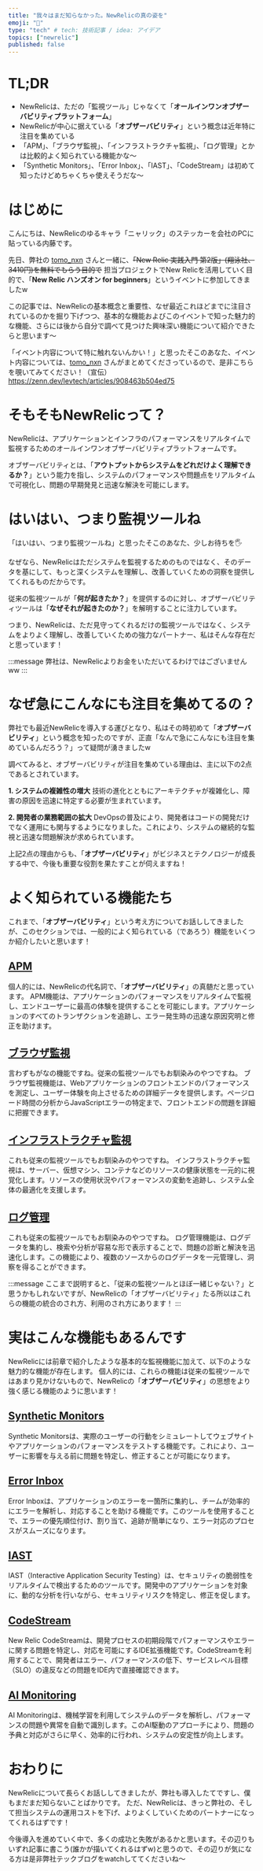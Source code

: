 ```yaml
---
title: "我々はまだ知らなかった。NewRelicの真の姿を"
emoji: "🔭"
type: "tech" # tech: 技術記事 / idea: アイデア
topics: ["newrelic"]
published: false
---
```


# TL;DR
- NewRelicは、ただの「監視ツール」じゃなくて「**オールインワンオブザーバビリティプラットフォーム**」
- NewRelicが中心に据えている「**オブザーバビリティ**」という概念は近年特に注目を集めている
- 「APM」、「ブラウザ監視」、「インフラストラクチャ監視」、「ログ管理」とかは比較的よく知られている機能かな〜
- 「Synthetic Monitors」、「Error Inbox」、「IAST」、「CodeStream」は初めて知ったけどめちゃくちゃ使えそうだな〜

# はじめに
こんにちは、NewRelicのゆるキャラ「ニャリック」のステッカーを会社のPCに貼っている内藤です。

先日、弊社の [tomo_nxn](https://zenn.dev/tomo_nxn) さんと一緒に、~~「New Relic 実践入門 第2版」(翔泳社、3410円)を無料でもらう目的で~~ 担当プロジェクトでNew Relicを活用していく目的で、「**New Relic ハンズオン for beginners**」というイベントに参加してきましたw

この記事では、NewRelicの基本概念と重要性、なぜ最近これほどまでに注目されているのかを掘り下げつつ、基本的な機能およびこのイベントで知った魅力的な機能、さらには後から自分で調べて見つけた興味深い機能について紹介できたらと思います〜

「イベント内容について特に触れないんかい！」と思ったそこのあなた、イベント内容については、[tomo_nxn](https://zenn.dev/tomo_nxn) さんがまとめてくださっているので、是非こちらを覗いてみてください！（宣伝）
https://zenn.dev/levtech/articles/908463b504ed75

# そもそもNewRelicって？
NewRelicは、アプリケーションとインフラのパフォーマンスをリアルタイムで監視するためのオールインワンオブザーバビリティプラットフォームです。

オブザーバビリティとは、「**アウトプットからシステムをどれだけよく理解できるか？**」という能力を指し、システムのパフォーマンスや問題点をリアルタイムで可視化し、問題の早期発見と迅速な解決を可能にします。

# はいはい、つまり監視ツールね
「はいはい、つまり監視ツールね」と思ったそこのあなた、少しお待ちを🖐️

なぜなら、NewRelicはただシステムを監視するためのものではなく、そのデータを基にして、もっと深くシステムを理解し、改善していくための洞察を提供してくれるものだからです。

従来の監視ツールが「**何が起きたか？**」を提供するのに対し、オブザーバビリティツールは「**なぜそれが起きたのか？**」を解明することに注力しています。

つまり、NewRelicは、ただ見守ってくれるだけの監視ツールではなく、システムをよりよく理解し、改善していくための強力なパートナー、私はそんな存在だと思っています！

:::message
弊社は、NewRelicよりお金をいただいてるわけではございませんww
:::

# なぜ急にこんなにも注目を集めてるの？
弊社でも最近NewRelicを導入する運びとなり、私はその時初めて「**オブザーバビリティ**」という概念を知ったのですが、正直「なんで急にこんなにも注目を集めているんだろう？」って疑問が湧きましたw 

調べてみると、オブザーバビリティが注目を集めている理由は、主に以下の2点であるとされています。

**1. システムの複雑性の増大**
技術の進化とともにアーキテクチャが複雑化し、障害の原因を迅速に特定する必要が生まれています。

**2. 開発者の業務範囲の拡大**
DevOpsの普及により、開発者はコードの開発だけでなく運用にも関与するようになりました。これにより、システムの継続的な監視と迅速な問題解決が求められています。

上記2点の理由からも、「**オブザーバビリティ**」がビジネスとテクノロジーが成長する中で、今後も重要な役割を果たすことが伺えますね！

# よく知られている機能たち
これまで、「**オブザーバビリティ**」という考え方についてお話ししてきましたが、このセクションでは、一般的によく知られている（であろう）機能をいくつか紹介したいと思います！

## [APM](https://docs.newrelic.com/docs/apm/new-relic-apm/getting-started/introduction-apm/)
個人的には、NewRelicの代名詞で、「**オブザーバビリティ**」の真髄だと思っています。
APM機能は、アプリケーションのパフォーマンスをリアルタイムで監視し、エンドユーザーに最高の体験を提供することを可能にします。アプリケーションのすべてのトランザクションを追跡し、エラー発生時の迅速な原因究明と修正を助けます。

## [ブラウザ監視](https://docs.newrelic.com/docs/browser/browser-monitoring/getting-started/introduction-browser-monitoring/)
言わずもがなの機能ですね。従来の監視ツールでもお馴染みのやつですね。
ブラウザ監視機能は、Webアプリケーションのフロントエンドのパフォーマンスを測定し、ユーザー体験を向上させるための詳細データを提供します。ページロード時間の分析からJavaScriptエラーの特定まで、フロントエンドの問題を詳細に把握できます。

## [インフラストラクチャ監視](https://docs.newrelic.com/docs/infrastructure/infrastructure-monitoring/get-started/get-started-infrastructure-monitoring/0)
これも従来の監視ツールでもお馴染みのやつですね。
インフラストラクチャ監視は、サーバー、仮想マシン、コンテナなどのリソースの健康状態を一元的に視覚化します。リソースの使用状況やパフォーマンスの変動を追跡し、システム全体の最適化を支援します。

## [ログ管理](https://docs.newrelic.com/docs/logs/get-started/get-started-log-management/)
これも従来の監視ツールでもお馴染みのやつですね。
ログ管理機能は、ログデータを集約し、検索や分析が容易な形で表示することで、問題の診断と解決を迅速化します。この機能により、複数のソースからのログデータを一元管理し、洞察を得ることができます。

:::message
ここまで説明すると、「従来の監視ツールとほぼ一緒じゃない？」と思うかもしれないですが、NewRelicの「オブザーバビリティ」たる所以はこれらの機能の統合のされ方、利用のされ方にあります！
:::

# 実はこんな機能もあるんです
NewRelicには前章で紹介したような基本的な監視機能に加えて、以下のような魅力的な機能が存在します。
個人的には、これらの機能は従来の監視ツールではあまり見かけないもので、NewRelicの「**オブザーバビリティ**」の思想をより強く感じる機能のように思います！

## [Synthetic Monitors](https://docs.newrelic.com/docs/synthetics/synthetic-monitoring/using-monitors/intro-synthetic-monitoring/)
Synthetic Monitorsは、実際のユーザーの行動をシミュレートしてウェブサイトやアプリケーションのパフォーマンスをテストする機能です。これにより、ユーザーに影響を与える前に問題を特定し、修正することが可能になります。

## [Error Inbox](https://docs.newrelic.com/docs/apm/errors-inbox/errors-inbox-ui/)
Error Inboxは、アプリケーションのエラーを一箇所に集約し、チームが効率的にエラーを解析し、対応することを助ける機能です。このツールを使用することで、エラーの優先順位付け、割り当て、追跡が簡単になり、エラー対応のプロセスがスムーズになります。

## [IAST](https://docs.newrelic.com/docs/iast/introduction/)
IAST（Interactive Application Security Testing）は、セキュリティの脆弱性をリアルタイムで検出するためのツールです。開発中のアプリケーションを対象に、動的な分析を行いながら、セキュリティリスクを特定し、修正を促します。

## [CodeStream](https://docs.newrelic.com/docs/codestream/start-here/what-is-codestream/)
New Relic CodeStreamは、開発プロセスの初期段階でパフォーマンスやエラーに関する問題を特定し、対応を可能にするIDE拡張機能です。CodeStreamを利用することで、開発者はエラー、パフォーマンスの低下、サービスレベル目標（SLO）の違反などの問題をIDE内で直接確認できます。

## [AI Monitoring](https://docs.newrelic.com/docs/ai-monitoring/intro-to-ai-monitoring/)
AI Monitoringは、機械学習を利用してシステムのデータを解析し、パフォーマンスの問題や異常を自動で識別します。このAI駆動のアプローチにより、問題の予典と対応がさらに早く、効率的に行われ、システムの安定性が向上します。

# おわりに
NewRelicについて長らくお話ししてきましたが、弊社も導入したてですし、僕もまだまだ知らないことばかりです。
ただ、NewRelicは、きっと弊社の、そして担当システムの運用コストを下げ、よりよくしていくためのパートナーになってくれるはずです！

今後導入を進めていく中で、多くの成功と失敗があるかと思います。その辺りもいずれ記事に書こう(誰かが描いてくれるはずw)と思うので、その辺りが気になる方は是非弊社テックブログをwatchしててくださいね〜
